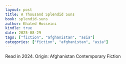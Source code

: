 ```yaml
---
layout: post
title: A Thousand Splendid Suns
book: splendid-suns
author: Khaled Hosseini
kindle: true
date: 2025-08-29
tags: ["fiction", "afghanistan", "asia"]
categories: ["fiction", "afghanistan", "asia"]
---
```

Read in 2024. Origin: Afghanistan
Contemporary Fiction
